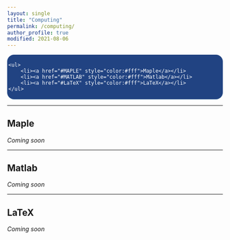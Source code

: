 ```yaml
---
layout: single
title: "Computing"
permalink: /computing/
author_profile: true
modified: 2021-08-06
---
```


<style>
.toc--style {
    margin: 0em 0em;
    padding: 0.2em;
    color: #fff;
    text-indent: initial;
    background-color: rgb(33,67,130);
    border-radius: 16px;
    box-shadow: 0 1px 1px rgba(59,156,186,0.25);
}
ol li {
  padding: 10px;
}

</style>

<div class="toc--style">

	<ul>
		<li><a href="#MAPLE" style="color:#fff">Maple</a></li>
		<li><a href="#MATLAB" style="color:#fff">Matlab</a></li>
		<li><a href="#LaTeX" style="color:#fff">LaTeX</a></li>
	</ul>
</div>	

---

## <a name="MAPLE">Maple</a>
*Coming soon*

---

## <a name="MATLAB">Matlab</a>
*Coming soon*

---

## <a name="LaTeX">LaTeX</a>
*Coming soon*
